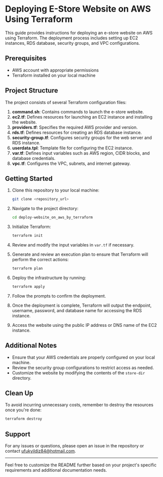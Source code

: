 # Deploying E-Store Website on AWS Using Terraform

This guide provides instructions for deploying an e-store website on AWS using Terraform. The deployment process includes setting up EC2 instances, RDS database, security groups, and VPC configurations.

## Prerequisites

- AWS account with appropriate permissions
- Terraform installed on your local machine

## Project Structure

The project consists of several Terraform configuration files:

1. **command.sh**: Contains commands to launch the e-store website.
2. **ec2.tf**: Defines resources for launching an EC2 instance and installing the website.
3. **providers.tf**: Specifies the required AWS provider and version.
4. **rds.tf**: Defines resources for creating an RDS database instance.
5. **security-group.tf**: Configures security groups for the web server and RDS instance.
6. **userdata.tpl**: Template file for configuring the EC2 instance.
7. **var.tf**: Defines input variables such as AWS region, CIDR blocks, and database credentials.
8. **vpc.tf**: Configures the VPC, subnets, and internet gateway.

## Getting Started

1. Clone this repository to your local machine:

    ```bash
    git clone <repository_url>
    ```

2. Navigate to the project directory:

    ```bash
    cd deploy-website_on_aws_by_terraform
    ```

3. Initialize Terraform:

    ```bash
    terraform init
    ```

4. Review and modify the input variables in `var.tf` if necessary.

5. Generate and review an execution plan to ensure that Terraform will perform the correct actions:

    ```bash
    terraform plan
    ```

6. Deploy the infrastructure by running:

    ```bash
    terraform apply
    ```

7. Follow the prompts to confirm the deployment.

8. Once the deployment is complete, Terraform will output the endpoint, username, password, and database name for accessing the RDS instance.

9. Access the website using the public IP address or DNS name of the EC2 instance.

## Additional Notes

- Ensure that your AWS credentials are properly configured on your local machine.
- Review the security group configurations to restrict access as needed.
- Customize the website by modifying the contents of the `store-dir` directory.

## Clean Up

To avoid incurring unnecessary costs, remember to destroy the resources once you're done:

```bash
terraform destroy
```

## Support

For any issues or questions, please open an issue in the repository or contact [ufukyildiz84@hotmail.com](mailto:ufukyildiz84@hotmail.com).

---

Feel free to customize the README further based on your project's specific requirements and additional documentation needs.